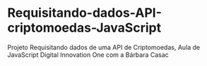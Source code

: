 # Requisitando-dados-API-criptomoedas-JavaScript
Projeto Requisitando dados de uma API de Criptomoedas, Aula de JavaScript Digital Innovation One com a Bárbara Casac 
